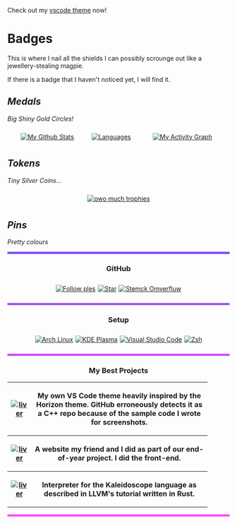 <!--style>
    table {
        table-layout: fixed;
    }

    th, td {
        overflow-wrap: break-word;
        padding: 5px;
        text-align: left;
    }

    tr:nth-child(even) {
        background-color: #333333;
    }

    .repo-button {
        width: 40%;
    }
    
    .repo-desc {
        width: 50%;
    }
</style-->

Check out my [vscode theme](https://github.com/RenoirTan/liver) now!

# <!--My Corrupt Junta Military -->Badges

This is where I nail all the shields I can possibly scrounge out like
a jewellery-stealing magpie.

If there is a badge that I haven't noticed yet, I will find it.

## ___<!--Inner Circle -->Medals___

*Big Shiny Gold Circles!*

<p align="center" style="padding: 10px; display: flex; flex-direction: row; flex-wrap: wrap; justify-content: space-around; align-items: center; align-content: space-around; gap: 10px;">
    <a href="https://github.com/RenoirTan" style="order: 0; flex-grow: 2;">
        <img align="center" alt="My Github Stats" src="https://github-readme-stats.vercel.app/api?username=RenoirTan&show_icons=true&count_private=true&margin-w=20&margin-h=25&theme=material-palenight&show_icons=true&bg_color=30,e761c5,7a5bd9&title_color=fff&text_color=ffffff&icon_color=53e2ed">
    </a>
    <a href="https://github.com/RenoirTan" style="order: 1; flex-grow: 1;">
        <img align="center" alt="Languages" src="https://github-readme-stats.vercel.app/api/top-langs/?username=RenoirTan&show_icons=true&count_private=true&margin-w=20&margin-h=25&theme=material-palenight&show_icons=true&langs_count=10&layout=compact&bg_color=30,e761c5,7a5bd9&title_color=fff&text_color=ffffff&icon_color=53e2ed">
    </a>
    <a href="https://github.com/RenoirTan" style="order: 2; flex-grow: 3;">
        <img align="center" alt="My Activity Graph" src="https://github-readme-activity-graph.vercel.app/graph?username=RenoirTan&theme=rogue&bg_color=180f18&color=eba2e8&line=9554e8&point=d7d7d7&area_color=c390e8&area=true&hide_border=true&custom_title=My%20Activity%20Graph">
    </a>
</p>

## *<!--Senior Officer -->Tokens*

*Tiny Silver Coins...*

<p align="center" style="padding: 10px; display: flex; flex-direction: row; flex-wrap: wrap; justify-content: space-around; align-items: center; align-content: space-around; gap: 10px;">
    <a href="https://github.com/RenoirTan">
        <img align="center" alt="owo much trophies" src="https://github-profile-trophy.vercel.app/?username=RenoirTan&show_icons=true&count_private=true&margin-w=20&margin-h=25&theme=dracula">
    </a>
</p>

## *<!--Junior Officer -->Pins*

*Pretty colours*

<!--p align="center">
    <a href="https://github.com/RenoirTan" style="margin: 20px;">
        <img align="center" alt="visitors" src="https://visitor-badge.laobi.icu/badge?page_id=RenoirTan.RenoirTan">
    </a>
</p-->

<hr style="width:100%; height:5px; background-color: #794dff; border:none;" />
<div>
    <h3 align="center"><b>GitHub</b></h3>
    <p style="padding: 10px; display: flex; flex-direction: row; flex-wrap: wrap; justify-content: center; align-items: stretch; align-content: space-around; gap: 5px;">
        <a href="https://github.com/RenoirTan">
            <img align="center" alt="Follow ples" src="https://img.shields.io/github/followers/RenoirTan?label=Followers&style=for-the-badge&color=blueviolet">
        </a>
        <a href="https://github.com/RenoirTan">
            <img align="center" alt="Star" src="https://img.shields.io/github/stars/RenoirTan?label=Stars&style=for-the-badge&color=blueviolet">
        </a>
        <a href="https://stackoverflow.com/users/12200090/renoir-tan">
            <img align="center" alt="Stemck Omverfluw" src="https://img.shields.io/badge/Stack_Overflow-000000?style=for-the-badge&color=blueviolet&logo=stack-overflow">
        </a>
    </p>
</div>
<hr style="width:100%; height:5px; background-color: #a64dff; border:none;" />
    <h3 align="center"><b>Setup</b></h3>
    <p style="padding: 10px; display: flex; flex-direction: row; flex-wrap: wrap; justify-content: center; align-items: stretch; align-content: space-around; gap: 5px;">
        <a href="https://archlinux.org">
            <img align="center" alt="Arch Linux" src="https://img.shields.io/badge/Operating%20System-Arch%20Linux-d24dff?style=for-the-badge&logo=archlinux&logoColor=d7d7d7">
        </a>
        <a href="https://kde.org/plasma-desktop/">
            <img align="center" alt="KDE Plasma" src="https://img.shields.io/badge/Desktop%20Environment-KDE%20Plasma-d24dff?style=for-the-badge&logo=kde&logoColor=d7d7d7">
        </a>
        <a href="https://code.visualstudio.com/">
            <img align="center" alt="Visual Studio Code" src="https://img.shields.io/badge/IDE-Visual%20Studio%20Code-d24dff?style=for-the-badge&logo=visualstudiocode&logoColor=d7d7d7">
        </a>
        <a href="https://zsh.org/">
            <img align="center" alt="Zsh" src="https://img.shields.io/badge/Shell-Zsh-d24dff?style=for-the-badge&logo=gnubash&logoColor=d7d7d7">
        </a>
    </p>
<hr style="width:100%; height:5px; background-color: #d24dff; border:none;" />
    <h3 align="center"><b>My Best Projects</b></h3>
    <table style="width: 90%;" align="center">
        <tr>
            <th colspan="2" class="repo-button">
                <a href="https://github.com/RenoirTan/liver">
                    <img align="center" alt="liver" src="https://github-readme-stats.vercel.app/api/pin/?username=RenoirTan&repo=liver&show_icons=true&count_private=true&margin-w=20&margin-h=25&theme=material-palenight&show_icons=true&bg_color=30,e761c5,7a5bd9&title_color=fff&text_color=ffffff&icon_color=53e2ed">
                </a>
            </th>
            <th class="repo-desc">
                <p>My own VS Code theme heavily inspired by the Horizon theme. GitHub erroneously detects it as a C++ repo because of the sample code I wrote for screenshots.</p>
            </th>
        </tr>
        <tr>
            <th colspan="2" class="repo-button">
                <a href="https://github.com/RenoirTan/Y3-CEP-Final-Project-Christopher-Renoir">
                    <img align="center" alt="liver" src="https://github-readme-stats.vercel.app/api/pin/?username=RenoirTan&repo=Y3-CEP-Final-Project-Christopher-Renoir&show_icons=true&count_private=true&margin-w=20&margin-h=25&theme=material-palenight&show_icons=true&bg_color=30,e761c5,7a5bd9&title_color=fff&text_color=ffffff&icon_color=53e2ed">
                </a>
            </th>
            <th class="repo-desc">
                <p>A website my friend and I did as part of our end-of-year project. I did the front-end.</p>
            </th>
        </tr>
        <tr>
            <th colspan="2" class="repo-button">
                <a href="https://github.com/RenoirTan/LLVMKaleidoscope">
                    <img align="center" alt="liver" src="https://github-readme-stats.vercel.app/api/pin/?username=RenoirTan&repo=LLVMKaleidoscope&show_icons=true&count_private=true&margin-w=20&margin-h=25&theme=material-palenight&show_icons=true&bg_color=30,e761c5,7a5bd9&title_color=fff&text_color=ffffff&icon_color=53e2ed">
                </a>
            </th>
            <th class="repo-desc">
                <p>Interpreter for the Kaleidoscope language as described in LLVM's tutorial written in Rust.</p>
            </th>
        </tr>
    </table>
<hr style="width:100%; height:5px; background-color: #ff4dff; border:none;" />

<!--
**RenoirTan/RenoirTan** is a ✨ _special_ ✨ repository because its `README.md` (this file) appears on your GitHub profile.

Here are some ideas to get you started:

- 🔭 I’m currently working on ...
- 🌱 I’m currently learning ...
- 👯 I’m looking to collaborate on ...
- 🤔 I’m looking for help with ...
- 💬 Ask me about ...
- 📫 How to reach me: ...
- 😄 Pronouns: ...
- ⚡ Fun fact: ...
-->
